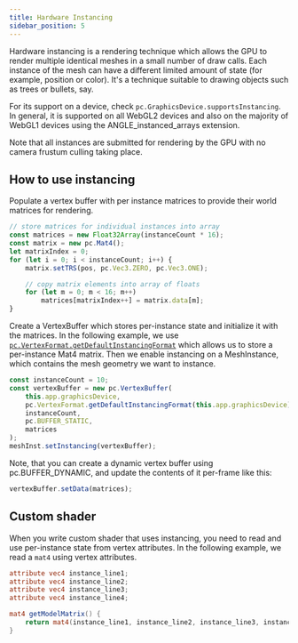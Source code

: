```yaml
---
title: Hardware Instancing
sidebar_position: 5
---
```


Hardware instancing is a rendering technique which allows the GPU to render multiple identical meshes in a small number of draw calls. Each instance of the mesh can have a different limited amount of state (for example, position or color). It's a technique suitable to drawing objects such as trees or bullets, say.

For its support on a device, check `pc.GraphicsDevice.supportsInstancing`. In general, it is supported on all WebGL2 devices and also on the majority of WebGL1 devices using the ANGLE_instanced_arrays extension.

Note that all instances are submitted for rendering by the GPU with no camera frustum culling taking place.

## How to use instancing

Populate a vertex buffer with per instance matrices to provide their world matrices for rendering.

```javascript
// store matrices for individual instances into array
const matrices = new Float32Array(instanceCount * 16);
const matrix = new pc.Mat4();
let matrixIndex = 0;
for (let i = 0; i < instanceCount; i++) {
    matrix.setTRS(pos, pc.Vec3.ZERO, pc.Vec3.ONE);

    // copy matrix elements into array of floats
    for (let m = 0; m < 16; m++)
        matrices[matrixIndex++] = matrix.data[m];
}
```

Create a VertexBuffer which stores per-instance state and initialize it with the matrices. In the following example, we use [`pc.VertexFormat.getDefaultInstancingFormat`](https://api.playcanvas.com/classes/Engine.VertexFormat.html#getDefaultInstancingFormat) which allows us to store a per-instance Mat4 matrix. Then we enable instancing on a MeshInstance, which contains the mesh geometry we want to instance.

```javascript
const instanceCount = 10;
const vertexBuffer = new pc.VertexBuffer(
    this.app.graphicsDevice,
    pc.VertexFormat.getDefaultInstancingFormat(this.app.graphicsDevice),
    instanceCount,
    pc.BUFFER_STATIC,
    matrices
);
meshInst.setInstancing(vertexBuffer);
```

Note, that you can create a dynamic vertex buffer using pc.BUFFER_DYNAMIC, and update the contents of it per-frame like this:

```javascript
vertexBuffer.setData(matrices);
```

## Custom shader

When you write custom shader that uses instancing, you need to read and use per-instance state from vertex attributes. In the following example, we read a `mat4` using vertex attributes.

```glsl
attribute vec4 instance_line1;
attribute vec4 instance_line2;
attribute vec4 instance_line3;
attribute vec4 instance_line4;

mat4 getModelMatrix() {
    return mat4(instance_line1, instance_line2, instance_line3, instance_line4);
}
```
